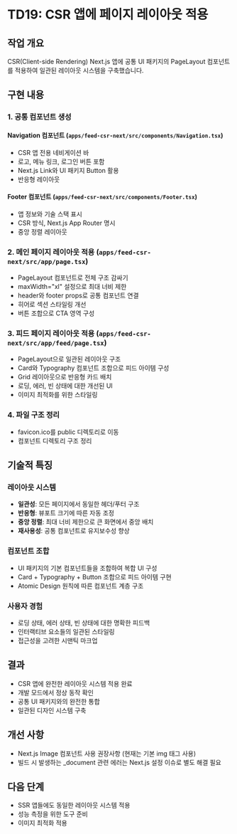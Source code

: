 # TD19: CSR 앱에 페이지 레이아웃 적용

## 작업 개요

CSR(Client-side Rendering) Next.js 앱에 공통 UI 패키지의 PageLayout 컴포넌트를 적용하여 일관된 레이아웃 시스템을 구축했습니다.

## 구현 내용

### 1. 공통 컴포넌트 생성

#### Navigation 컴포넌트 (`apps/feed-csr-next/src/components/Navigation.tsx`)

- CSR 앱 전용 네비게이션 바
- 로고, 메뉴 링크, 로그인 버튼 포함
- Next.js Link와 UI 패키지 Button 활용
- 반응형 레이아웃

#### Footer 컴포넌트 (`apps/feed-csr-next/src/components/Footer.tsx`)

- 앱 정보와 기술 스택 표시
- CSR 방식, Next.js App Router 명시
- 중앙 정렬 레이아웃

### 2. 메인 페이지 레이아웃 적용 (`apps/feed-csr-next/src/app/page.tsx`)

- PageLayout 컴포넌트로 전체 구조 감싸기
- maxWidth="xl" 설정으로 최대 너비 제한
- header와 footer props로 공통 컴포넌트 연결
- 히어로 섹션 스타일링 개선
- 버튼 조합으로 CTA 영역 구성

### 3. 피드 페이지 레이아웃 적용 (`apps/feed-csr-next/src/app/feed/page.tsx`)

- PageLayout으로 일관된 레이아웃 구조
- Card와 Typography 컴포넌트 조합으로 피드 아이템 구성
- Grid 레이아웃으로 반응형 카드 배치
- 로딩, 에러, 빈 상태에 대한 개선된 UI
- 이미지 최적화를 위한 스타일링

### 4. 파일 구조 정리

- favicon.ico를 public 디렉토리로 이동
- 컴포넌트 디렉토리 구조 정리

## 기술적 특징

### 레이아웃 시스템

- **일관성**: 모든 페이지에서 동일한 헤더/푸터 구조
- **반응형**: 뷰포트 크기에 따른 자동 조정
- **중앙 정렬**: 최대 너비 제한으로 큰 화면에서 중앙 배치
- **재사용성**: 공통 컴포넌트로 유지보수성 향상

### 컴포넌트 조합

- UI 패키지의 기본 컴포넌트들을 조합하여 복합 UI 구성
- Card + Typography + Button 조합으로 피드 아이템 구현
- Atomic Design 원칙에 따른 컴포넌트 계층 구조

### 사용자 경험

- 로딩 상태, 에러 상태, 빈 상태에 대한 명확한 피드백
- 인터랙티브 요소들의 일관된 스타일링
- 접근성을 고려한 시맨틱 마크업

## 결과

- CSR 앱에 완전한 레이아웃 시스템 적용 완료
- 개발 모드에서 정상 동작 확인
- 공통 UI 패키지와의 완전한 통합
- 일관된 디자인 시스템 구축

## 개선 사항

- Next.js Image 컴포넌트 사용 권장사항 (현재는 기본 img 태그 사용)
- 빌드 시 발생하는 \_document 관련 에러는 Next.js 설정 이슈로 별도 해결 필요

## 다음 단계

- SSR 앱들에도 동일한 레이아웃 시스템 적용
- 성능 측정을 위한 도구 준비
- 이미지 최적화 적용

